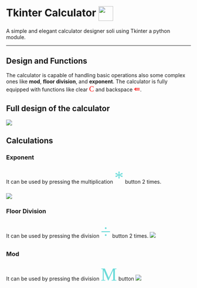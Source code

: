  # Tkinter Calculator <img align="center" src="https://i.imgur.com/JDzrSoW.png" height="40" width="40" />
A simple and elegant calculator designer soli using Tkinter a python module.

---
## Design and Functions

The calculator is capable of handling basic operations also some complex ones like **mod**, **floor division**, and **exponent**.
The calculator is fully equipped with functions like clear <span style="font-family: 'Digital-7'; font-size: 20px; color: red; ">C</span> and backspace <span style="font-family: 'Digital-7'; font-size: 20px; color: red; ">⇚</span>.


## Full design of the calculator

<img src="https://i.imgur.com/8te7ink.png" />


## Calculations

### Exponent
It can be used by pressing the multiplication <span style="font-family: 'Digital-7'; font-size: 50px; color: #6adbd9;">*</span>  button 2 times.

<img src="https://i.imgur.com/OlfLyUF.gif" />

### Floor Division
It can be used by pressing the division <span style="font-family: 'Digital-7'; font-size: 50px; color: #6adbd9;">÷</span>  button 2 times.
<img src="https://i.imgur.com/Rle6VfK.gif" />

### Mod
It can be used by pressing the division <span style="font-family: 'Digital-7'; font-size: 50px; color: #6adbd9;">M</span>  button
<img src="https://i.imgur.com/NyoGXSX.gif" />
 